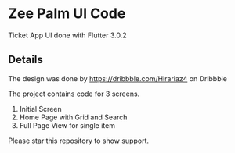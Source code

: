 # Zee Palm UI Code

Ticket App UI done with Flutter 3.0.2

## Details
The design was done by
https://dribbble.com/Hirariaz4 on Dribbble

The project contains code for 3 screens. 
1. Initial Screen
2. Home Page with Grid and Search
3. Full Page View for single item

Please star this repository to show support. 
